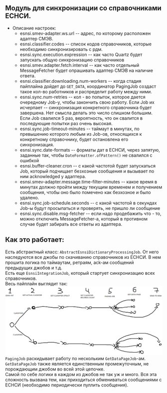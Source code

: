  ## Модуль для синхронизации со справочниками ЕСНСИ.
- Описание настроек:
    - esnsi.smev-adapter.ws.url -- адрес, по которому расположен адаптер СМЭВ.
    - esnsi.classifier.codes -- список кодов справочников, которые необходимо синхронизировать с рдм.
    - esnsi.sync.execution.expression -- как часто Quartz будет запускать общую синхронизацию справочников
    - esnsi.smev.adapter.fetch.interval -- как часто отдельный MessageFetcher будет опрашивать адаптер СМЭВ на наличие ответа.
    - esnsi.classifier.downloading.num-workers -- когда стадия пайплайна дойдет до `GET_DATA`, координатор PagingJob создаст такое кол-во 
    работников и распределит работу между ними.
    - esnsi.sync.num-retries -- кол - во попыток, которое дается очередному Job-у, чтобы закончить свою работу. Если Job их исчерпает -- синхронизация конкретного справочника будет завершена.
    Нет смысла делать это число слишком большим. Если Job свалился 5 раз, вероятность, что он свалится в последующие попытки раз очень высокая. 
    - esnsi.sync.job-timeout-minutes -- таймаут в минутах, по превышению которого любым из Job-ов, относящихся к конкретному справочнику, будет остановлена его синхронизация.
    - esnsi.sync.date-formats -- форматы дат в ЕСНСИ, через запятую, заданные так, чтобы `DateFormatter.ofPattern()` не свалился с ошибкой 
    - esnsi.buffer-cleaner.cron -- с какой частотой будет запускаться Job, который подчищает безхозные сообщения и вызывает по ним acknowledged у адаптера.
    - esnsi.smev-adapter.message.time-filter-minutes -- какое время в минутах должно пройти между текущим временем и получением сообщения, чтобы оно было помечено как безхозное и было удалено. 
    - esnsi.sync.job-schedule.seconds -- с какой частотой в секундах Job-ы будут просыпаться и проверять, не пришло ли сообщение
    - esnsi.sync.disable.msg-fetcher -- если надо продебажить что - то, можно отключить MessageFetcher-а, который в противном случае будет забирать все ответы из адаптера.
    
    
## Как это работает:
Есть абстрактный класс: `AbstractEsnsiDictionaryProcessingJob`. От него наследуются все джобы по скачиванию справочников из ЕСНСИ. В нем прошита логика по таймаутам, ретраям, ack-ам сообщений предыдущих джобов и т.д.  
Есть еще `EsnsiIntegrationJob`, который стартует синхронизацию всех справочников.    
Весь пайплайн выглядит так: ![Alt text](pipeline.png)  
`PagingJob` раскидывает работу по нескольким `GetDataPageJob`-ам. `GetDataPageJob` также является единственным промежуточным, не порождающим джобом во всей этой цепочке.  
Самой по себе логики в каждом из джобов не так уж и много. Вся эта сложность вызвана тем, как приходиться обмениваться сообщениями с ЕСНСИ (необходимо периодически пуллить сообщения).